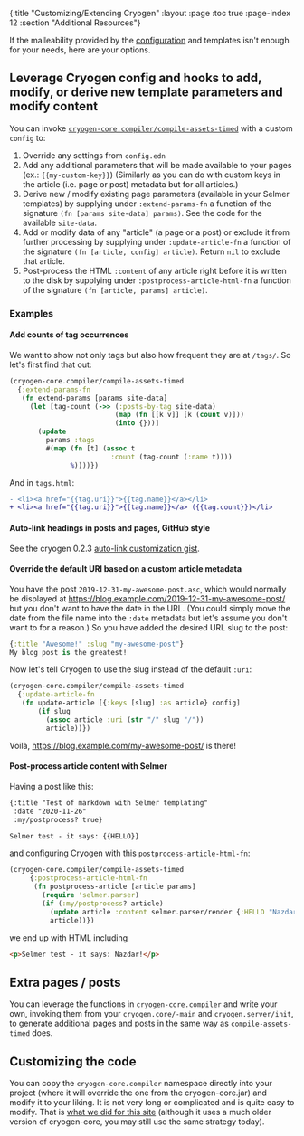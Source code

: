 {:title "Customizing/Extending Cryogen"
 :layout :page
 :toc true
 :page-index 12
 :section "Additional Resources"}

If the malleability provided by the [configuration](configuration.html) and templates isn't enough for your needs, here are your options.

## Leverage Cryogen config and hooks to add, modify, or derive new template parameters and modify content

You can invoke [`cryogen-core.compiler/compile-assets-timed`](https://github.com/cryogen-project/cryogen-core/blob/master/src/cryogen_core/compiler.clj) with a custom `config` to:

1. Override any settings from `config.edn`
2. Add any additional parameters that will be made available to your pages (ex.: `{{my-custom-key}}`)
   (Similarly as you can do with custom keys in the article (i.e. page or post) metadata but for all articles.)
3. Derive new / modify existing page parameters (available in your Selmer templates) by supplying under `:extend-params-fn`
   a function of the signature `(fn [params site-data] params)`. See the code for the available `site-data`.
4. Add or modify data of any "article" (a page or a post) or exclude it from further processing by supplying under
   `:update-article-fn` a function of the signature `(fn [article, config] article)`. Return `nil` to exclude that article.
5. Post-process the HTML `:content` of any article right before it is written to the disk by supplying under `:postprocess-article-html-fn` a function of the signature `(fn [article, params] article)`.

### Examples

#### Add counts of tag occurrences

We want to show not only tags but also how frequent they are at `/tags/`. So let's first find that out:

```clojure
(cryogen-core.compiler/compile-assets-timed
  {:extend-params-fn
   (fn extend-params [params site-data]
     (let [tag-count (->> (:posts-by-tag site-data)
                          (map (fn [[k v]] [k (count v)]))
                          (into {}))]
       (update
         params :tags
         #(map (fn [t] (assoc t
                         :count (tag-count (:name t))))
               %))))})
```

And in `tags.html`:

```diff
- <li><a href="{{tag.uri}}">{{tag.name}}</a></li>
+ <li><a href="{{tag.uri}}">{{tag.name}}</a> ({{tag.count}})</li>
```

#### Auto-link headings in posts and pages, GitHub style

See the cryogen 0.2.3 [auto-link customization gist](https://gist.github.com/holyjak/bbeb714ca25ec99b55933c40f2e75881).


#### Override the default URI based on a custom article metadata
You have the post `2019-12-31-my-awesome-post.asc`, which would normally be displayed at https://blog.example.com/2019-12-31-my-awesome-post/ but you don't want to have the date in the URL. (You could simply move the date from the file name into the `:date` metadata but let's assume you don't want to for a reason.) So you have added the desired URL slug to the post:

```clojure
{:title "Awesome!" :slug "my-awesome-post"}
My blog post is the greatest!
```

Now let's tell Cryogen to use the slug instead of the default `:uri`:

```clojure
(cryogen-core.compiler/compile-assets-timed
  {:update-article-fn
   (fn update-article [{:keys [slug] :as article} config]
       (if slug
         (assoc article :uri (str "/" slug "/"))
         article))})
```

Voilà, https://blog.example.com/my-awesome-post/ is there!

#### Post-process article content with Selmer

Having a post like this:

```markdown
{:title "Test of markdown with Selmer templating"
 :date "2020-11-26"
 :my/postprocess? true}

Selmer test - it says: {{HELLO}}
```

and configuring Cryogen with this `postprocess-article-html-fn`:

```clojure
(cryogen-core.compiler/compile-assets-timed
     {:postprocess-article-html-fn
      (fn postprocess-article [article params]
        (require 'selmer.parser)
        (if (:my/postprocess? article)
          (update article :content selmer.parser/render {:HELLO "Nazdar!"})
          article))})
```

we end up with HTML including

```html
<p>Selmer test - it says: Nazdar!</p>
```

## Extra pages / posts

You can leverage the functions in `cryogen-core.compiler` and write your own, invoking them from your `cryogen.core/-main` and `cryogen.server/init`, to generate additional pages and posts in the same way as `compile-assets-timed` does.

## Customizing the code

You can copy the `cryogen-core.compiler` namespace directly into your project (where it will override the one from the cryogen-core.jar) and modify it to your liking. It is not very long or complicated and is quite easy to modify. That is [what we did for this site](https://github.com/cryogen-project/cryogen-docs/blob/fd601c857cc88f7cb633a41c47b4c692e1522ed8/src/cryogen/compiler.clj) (although it uses a much older version of cryogen-core, you may still use the same strategy today).
